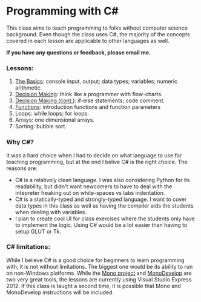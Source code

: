 Programming with C#
=====

This class aims to teach programming to folks without computer science background. Even though the class uses C#,
the majority of the concepts covered in each lesson are applicable to other languages as well.

**If you have any questions or feedback, please email me.**

### Lessons:

1. [The Basics](01-the-basics.md): console input, output; data types; variables; numeric arithmetic.
2. [Decision Making](02-decision-making.md): think like a programmer with flow-charts.
3. [Decision Making (cont.)](03-decision-making-cont.md): if-else statements; code comment.
4. [Functions](04-functions.md): introduction functions and function parameters
5. Loops: while loops; for loops.
6. Arrays: one dimensional arrays.
7. Sorting: bubble sort.

### Why C#?
It was a hard choice when I had to decide on what language to use for teaching programming, but at the end I belive C# is the right choice. The reasons are:

* C# is a relatively clean language. I was also considering Python for its readability, but didn't want newcomers to have to deal with the intepreter freaking out on white-spaces vs tabs indentation.
* C# is a statically-typed and strongly-typed language. I want to cover data types in this class as well as having the compiler aids the students when dealing with variables.
* I plan to create cool UI for class exercises where the students only have to implement the logic. Using C# would be a lot easier than having to setup GLUT or Tk.

### C# limitations: 
While I believe C# is a good choice for beginners to learn programming with, it is not without limitations. The biggest one would be its ability to run on non-Windows platforms. While the [Mono project](http://www.mono-project.com/Main_Page) and [MonoDevelop](http://monodevelop.com/) are two very great tools, the lessons are currently using Visual Studio Express 2012. If this class is taught a second time, it is possible that Mono and MonoDevelop instructions will be included.
